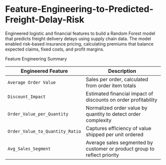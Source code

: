# Feature-Engineering-to-Predicted-Freight-Delay-Risk
Engineered logistic and financial features to build a Random Forest model that predicts freight delivery delays using supply chain data. The model enabled risk-based insurance pricing, calculating premiums that balance expected claims, fixed costs, and profit margins.

Feature Engineering Summary

| Engineered Feature               | Description                                                                 |
|----------------------------------|-----------------------------------------------------------------------------|
| `Average Order Value`           | Sales per order, calculated from order item totals                         |
| `Discount_Impact`               | Estimated financial impact of discounts on order profitability             |
| `Order_Value_per_Quantity`      | Normalized order value by quantity to detect order complexity              |
| `Order_Value_to_Quantity_Ratio` | Captures efficiency of value shipped per unit ordered                      |
| `Avg_Sales_Segment`             | Average sales segmented by customer or product group to reflect priority   |

